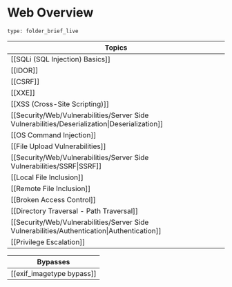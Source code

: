 # Web Overview
 
```ccard
type: folder_brief_live
```

| Topics                                                                                        |
| --------------------------------------------------------------------------------------------- |
| [[SQLi (SQL Injection) Basics]]                                                               |
| [[IDOR]]                                                                                      |
| [[CSRF]]                                                                                      |
| [[XXE]]                                                                                       |
| [[XSS (Cross-Site Scripting)]]                                                                |
| [[Security/Web/Vulnerabilities/Server Side Vulnerabilities/Deserialization\|Deserialization]] |
| [[OS Command Injection]]                                                                      |
| [[File Upload Vulnerabilities]]                                                               |
| [[Security/Web/Vulnerabilities/Server Side Vulnerabilities/SSRF\|SSRF]]                       |
| [[Local File Inclusion]]                                                                      |
| [[Remote File Inclusion]]                                                                     |
| [[Broken Access Control]]                                                                     |
| [[Directory Traversal - Path Traversal]]                                                      |
| [[Security/Web/Vulnerabilities/Server Side Vulnerabilities/Authentication\|Authentication]]   |
| [[Privilege Escalation]]                                                                      |

| **Bypasses**              |
| ------------------------- |
| [[exif_imagetype bypass]] |
